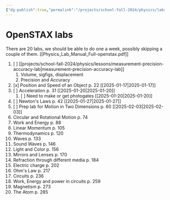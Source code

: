 ```yaml
---
{"dg-publish":true,"permalink":"/projects/school-fall-2024/physics/labs-sequence/"}
---
```



# OpenSTAX labs

There are 20 labs, we should be able to do one a week, possibly skipping a couple of them.
[[Physics_Lab_Manual_Full-openstax.pdf]]

1. [ ] [[projects/school-fall-2024/physics/lessons/measurement-precision-accuracy-lab\|measurement-precision-accuracy-lab]]
    1. Volume, sigfigs, displacement
    2. Precision and Accuracy
2. [x] Position and Speed of an Object p. 22 [[2025-01-17\|2025-01-17]]
3. [ ] Acceleration p. 31 [[2025-01-20\|2025-01-20]]
    1. [ ] Need to make or get photogates [[2025-01-20\|2025-01-20]]
4. [ ] Newton's Laws p. 42 [[2025-01-27\|2025-01-27]]
5. [ ] Prep lab for Motion in Two Dimensions p. 60 [[2025-02-03\|2025-02-03]]
6. Circular and Rotational Motion p. 74
7. Work and Energy p. 88
8. Linear Momentum p. 105
9. Thermodynamics p. 120
10. Waves p. 133
11. Sound Waves p. 146
12. Light and Color p. 156
13. Mirrors and Lenses p. 170
14. Refraction through different media p. 184
15. Electric charge p. 202
16. Ohm's Law p. 217
17. Circuits p. 236
18. Work, Energy and power in circuits p. 259
19. Magnetism p. 273
20. The Atom p. 285